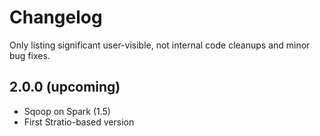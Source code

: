 # Changelog

Only listing significant user-visible, not internal code cleanups and minor bug fixes. 

## 2.0.0 (upcoming)

* Sqoop on Spark (1.5)
* First Stratio-based version
